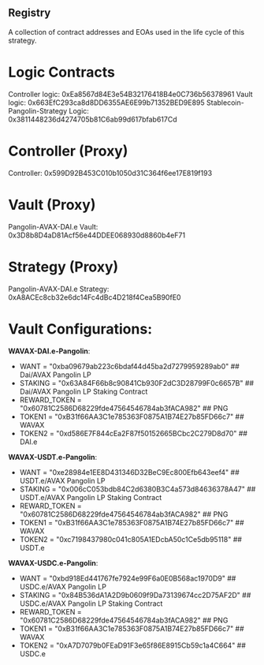 ## Registry

A collection of contract addresses and EOAs used in the life cycle of this strategy.

# Logic Contracts

Controller logic: 0xEa8567d84E3e54B32176418B4e0C736b56378961
Vault logic: 0x663EfC293ca8d8DD6355AE6E99b71352BED9E895
Stablecoin-Pangolin-Strategy Logic: 0x3811448236d4274705b81C6ab99d617bfab617Cd

# Controller (Proxy)

Controller: 0x599D92B453C010b1050d31C364f6ee17E819f193

# Vault (Proxy)

Pangolin-AVAX-DAI.e Vault: 0x3D8b8D4aD81Acf56e44DDEE068930d8860b4eF71

# Strategy (Proxy)

Pangolin-AVAX-DAI.e Strategy: 0xA8ACEc8cb32e6dc14Fc4dBc4D218f4Cea5B90fE0

# Vault Configurations:

**WAVAX-DAI.e-Pangolin**:

- WANT = "0xba09679ab223c6bdaf44d45ba2d7279959289ab0" ## Dai/AVAX Pangolin LP
- STAKING = "0x63A84F66b8c90841Cb930F2dC3D28799F0c6657B" ## Dai/AVAX Pangolin LP Staking Contract
- REWARD_TOKEN = "0x60781C2586D68229fde47564546784ab3fACA982" ## PNG
- TOKEN1 = "0xB31f66AA3C1e785363F0875A1B74E27b85FD66c7" ## WAVAX
- TOKEN2 = "0xd586E7F844cEa2F87f50152665BCbc2C279D8d70" ## DAI.e

**WAVAX-USDT.e-Pangolin**:

- WANT = "0xe28984e1EE8D431346D32BeC9Ec800Efb643eef4" ## USDT.e/AVAX Pangolin LP
- STAKING = "0x006cC053bdb84C2d6380B3C4a573d84636378A47" ## USDT.e/AVAX Pangolin LP Staking Contract
- REWARD_TOKEN = "0x60781C2586D68229fde47564546784ab3fACA982" ## PNG
- TOKEN1 = "0xB31f66AA3C1e785363F0875A1B74E27b85FD66c7" ## WAVAX
- TOKEN2 = "0xc7198437980c041c805A1EDcbA50c1Ce5db95118" ## USDT.e

**WAVAX-USDC.e-Pangolin**:

- WANT = "0xbd918Ed441767fe7924e99F6a0E0B568ac1970D9" ## USDC.e/AVAX Pangolin LP
- STAKING = "0x84B536dA1A2D9b0609f9Da73139674cc2D75AF2D" ## USDC.e/AVAX Pangolin LP Staking Contract
- REWARD_TOKEN = "0x60781C2586D68229fde47564546784ab3fACA982" ## PNG
- TOKEN1 = "0xB31f66AA3C1e785363F0875A1B74E27b85FD66c7" ## WAVAX
- TOKEN2 = "0xA7D7079b0FEaD91F3e65f86E8915Cb59c1a4C664" ## USDC.e
